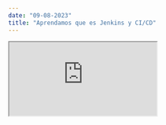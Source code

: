 ```yaml
---
date: "09-08-2023"
title: "Aprendamos que es Jenkins y CI/CD"
---
```

<iframe src="https://www.youtube.com/embed/2-MGCu9c7vI" allowfullscreen></iframe>
